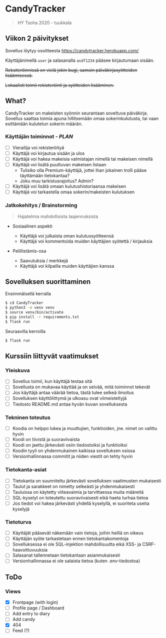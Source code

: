 # CandyTracker
> HY Tsoha 2020 - tuukkala

## Viikon 2 päivitykset

Sovellus löytyy osoitteesta https://candytracker.herokuapp.com/

Käyttäjänimellä `user` ja salasanalla `asdf1234` pääsee kirjautumaan sisään.



~~Reksiteröinnissä on vielä jokin bugi, samoin päiväkirjasyötteiden lisäämisessä.~~

~~Lokaalisti toimii rekisteröinti ja syötteiden lisääminen.~~


## What?

CandyTracker on makeisten syönnin seurantaan soveltuva päiväkirja. Sovellus saattaa toimia apuna hillitsemään omaa sokerinkulutusta, tai vaan esittämään kulutetun sokerin määrän.

### Käyttäjän toiminnot *- PLAN*

- [ ] Vierailija voi rekisteröityä
- [ ] Käyttäjä voi kirjautua sisään ja ulos
- [ ] Käyttäjä voi hakea makeisia valmistajan nimellä tai makeisen nimellä
- [ ] Käyttäjä voi lisätä puuttuvan makeisen listaan
  - Tulisiko olla Premium-käyttäjä, jottei ihan jokainen trolli pääse täyttämään tietokantaa?
  - Joku muu tarkistusrajoitus? Admin?
- [ ] Käyttäjä voi lisätä omaan kulutushistoriaansa makeisen
- [ ] Käyttäjä voi tarkastella omaa sokerin/makeisten kulutuksen

### Jatkokehitys / Brainstorming
> Hajatelmia mahdollisista laajennuksista

- Sosiaalinen aspekti
  - Käyttäjä voi julkaista oman kulutussyötteensä
  - Käyttäjä voi kommentoida muiden käyttäjien syötettä / kirjauksia

- Pelillistämis-osa
  - Saavutuksia / merkkejä
  - Käyttäjä voi kilpailla muiden käyttäjien kanssa

## Sovelluksen suorittaminen

Ensimmäisellä kerralla

```bash
$ cd CandyTracker
$ python3 -m venv venv
$ source venv/bin/activate
$ pip install -r requirements.txt
$ flask run
```

Seuraavilla kerroilla
```bash
$ flask run
```

## Kurssiin liittyvät vaatimukset

### Yleiskuva
- [ ] Sovellus toimii, kun käyttäjä testaa sitä
- [ ] Sovellusta on mukavaa käyttää ja on selvää, mitä toiminnot tekevät
- [ ] Jos käyttäjä antaa väärää tietoa, tästä tulee selkeä ilmoitus
- [ ] Sovelluksen käyttöliittymä ja ulkoasu ovat viimeisteltyjä
- [ ] Tiedosto README.md antaa hyvän kuvan sovelluksesta
### Tekninen toteutus
- [ ] Koodia on helppo lukea ja muuttujien, funktioiden, jne. nimet on valittu hyvin
- [ ] Koodi on tiivistä ja suoraviivaista
- [ ] Koodi on jaettu järkevästi osiin tiedostoiksi ja funktioiksi
- [ ] Koodin tyyli on yhdenmukainen kaikissa sovelluksen osissa
- [ ] Versionhallinnassa commitit ja niiden viestit on tehty hyvin
### Tietokanta-asiat
- [ ] Tietokanta on suunniteltu järkevästi sovelluksen vaatimusten mukaisesti
- [ ] Taulut ja sarakkeet on nimetty selkeästi ja yhdenmukaisesti
- [ ] Tauluissa on käytetty viiteavaimia ja tarvittaessa muita määreitä
- [ ] SQL-kyselyt on toteutettu suoraviivaisesti eikä haeta turhaa tietoa
- [ ] Jos tiedot voi hakea järkevästi yhdellä kyselyllä, ei suoriteta useita kyselyjä
### Tietoturva
- [ ] Käyttäjät pääsevät näkemään vain tietoja, joihin heillä on oikeus
- [ ] Käyttäjän syöte tarkastetaan ennen tietokantakomentoja
- [ ] Sovelluksessa ei ole SQL-injektion mahdollisuutta eikä XSS- ja CSRF-haavoittuvuuksia
- [ ] Salasanat tallennetaan tietokantaan asianmukaisesti
- [ ] Versionhallinnassa ei ole salaista tietoa (kuten .env-tiedostoa)

## ToDo

### Views
- [x] Frontpage (with login)
- [ ] Profile page / Dashboard
- [ ] Add entry to diary
- [ ] Add candy
- [x] 404
- [ ] Feed (?)
